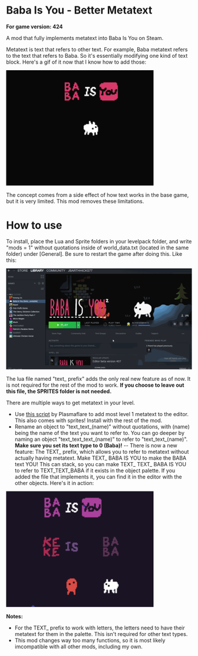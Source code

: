 # Baba Is You - Better Metatext
**For game version: 424**

A mod that fully implements metatext into Baba Is You on Steam.

Metatext is text that refers to other text. For example, Baba metatext refers to the text that refers to Baba. So it's essentially modifying one kind of text block. Here's a gif of it now that I know how to add those:

<img src="gifs/metatext.gif" alt="gif is not render :(" width="400"/>

The concept comes from a side effect of how text works in the base game, but it is very limited. This mod removes these limitations.

# How to use
To install, place the Lua and Sprite folders in your levelpack folder, and write "mods = 1" without quotations inside of world_data.txt (located in the same folder) under [General]. Be sure to restart the game after doing this. Like this:

<img src="gifs/howtoinstall.gif" alt="gif is not render :(" width="800"/>

The lua file named "text_ prefix" adds the only real new feature as of now. It is not required for the rest of the mod to work. **If you choose to leave out this file, the SPRITES folder is not needed.**

There are multiple ways to get metatext in your level.
- Use [this script](https://cdn.discordapp.com/attachments/560913551586492475/854541928611971086/metatext.zip) by Plasmaflare to add most level 1 metatext to the editor. This also comes with sprites! Install with the rest of the mod.
- Rename an object to "text_text_(name)" without quotations, with (name) being the name of the text you want to refer to. You can go deeper by naming an object "text_text_text_(name)" to refer to "text_text_(name)". **Make sure you set its text type to 0 (Baba)!**
-- There is now a new feature: The TEXT_ prefix, which allows you to refer to metatext without actually having metatext. Make TEXT_ BABA IS YOU to make the BABA text YOU! This can stack, so you can make TEXT_ TEXT_ BABA IS YOU to refer to TEXT_TEXT_BABA if it exists in the object palette. If you added the file that implements it, you can find it in the editor with the other objects. Here's it in action:

<img src="gifs/text prefix.gif" alt="gif is not render :(" width="400"/>

**Notes:** 
- For the TEXT_ prefix to work with letters, the letters need to have their metatext for them in the palette. This isn't required for other text types.
- This mod changes way too many functions, so it is most likely imcompatible with all other mods, including my own.
